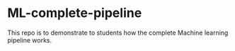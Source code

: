 # ML-complete-pipeline
This repo is to demonstrate to students how the complete Machine learning pipeline works.
